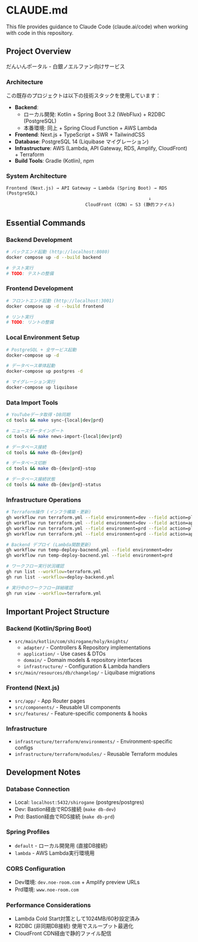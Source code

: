 # CLAUDE.md

This file provides guidance to Claude Code (claude.ai/code) when working with code in this repository.

## Project Overview

だんいんポータル - 白銀ノエルファン向けサービス

### Architecture

この既存のプロジェクトは以下の技術スタックを使用しています：
- **Backend**: 
  - ローカル開発: Kotlin + Spring Boot 3.2 (WebFlux) + R2DBC (PostgreSQL)
  - 本番環境: 同上 + Spring Cloud Function + AWS Lambda
- **Frontend**: Next.js + TypeScript + SWR + TailwindCSS
- **Database**: PostgreSQL 14 (Liquibase マイグレーション)
- **Infrastructure**: AWS (Lambda, API Gateway, RDS, Amplify, CloudFront) + Terraform
- **Build Tools**: Gradle (Kotlin), npm

### System Architecture

```
Frontend (Next.js) → API Gateway → Lambda (Spring Boot) → RDS (PostgreSQL)
                                                      ↓
                              CloudFront (CDN) ← S3 (静的ファイル)
```

## Essential Commands

### Backend Development

```bash
# バックエンド起動 (http://localhost:8080)
docker compose up -d --build backend

# テスト実行
# TODO: テストの整備
```

### Frontend Development

```bash
# フロントエンド起動 (http://localhost:3001)
docker compose up -d --build frontend

# リント実行
# TODO: リントの整備
```

### Local Environment Setup

```bash
# PostgreSQL + 全サービス起動
docker-compose up -d

# データベース単体起動
docker-compose up postgres -d

# マイグレーション実行
docker-compose up liquibase
```

### Data Import Tools

```bash
# YouTubeデータ取得・DB同期 
cd tools && make sync-{local|dev|prd}

# ニュースデータインポート  
cd tools && make news-import-{local|dev|prd}

# データベース接続
cd tools && make db-{dev|prd}

# データベース切断
cd tools && make db-{dev|prd}-stop

# データベース接続状態
cd tools && make db-{dev|prd}-status
```

### Infrastructure Operations

```bash
# Terraform操作 (インフラ構築・更新)
gh workflow run terraform.yml --field environment=dev --field action=plan
gh workflow run terraform.yml --field environment=dev --field action=apply
gh workflow run terraform.yml --field environment=prd --field action=plan
gh workflow run terraform.yml --field environment=prd --field action=apply

# Backend デプロイ (Lambda関数更新)
gh workflow run temp-deploy-bacnend.yml --field environment=dev
gh workflow run temp-deploy-bacnend.yml --field environment=prd

# ワークフロー実行状況確認
gh run list --workflow=terraform.yml
gh run list --workflow=deploy-backend.yml

# 実行中のワークフロー詳細確認
gh run view --workflow=terraform.yml
```

## Important Project Structure

### Backend (Kotlin/Spring Boot)
- `src/main/kotlin/com/shirogane/holy/knights/`
  - `adapter/` - Controllers & Repository implementations
  - `application/` - Use cases & DTOs  
  - `domain/` - Domain models & repository interfaces
  - `infrastructure/` - Configuration & Lambda handlers
- `src/main/resources/db/changelog/` - Liquibase migrations

### Frontend (Next.js)
- `src/app/` - App Router pages
- `src/components/` - Reusable UI components
- `src/features/` - Feature-specific components & hooks

### Infrastructure  
- `infrastructure/terraform/environments/` - Environment-specific configs
- `infrastructure/terraform/modules/` - Reusable Terraform modules

## Development Notes

### Database Connection
- Local: `localhost:5432/shirogane` (postgres/postgres)
- Dev: Bastion経由でRDS接続 (`make db-dev`)
- Prd: Bastion経由でRDS接続 (`make db-prd`)

### Spring Profiles
- `default` - ローカル開発用 (直接DB接続)
- `lambda` - AWS Lambda実行環境用

### CORS Configuration
- Dev環境: `dev.noe-room.com` + Amplify preview URLs
- Prd環境: `www.noe-room.com`

### Performance Considerations
- Lambda Cold Start対策として1024MB/60秒設定済み
- R2DBC (非同期DB接続) 使用でスループット最適化
- CloudFront CDN経由で静的ファイル配信

